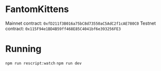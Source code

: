 # FantomKittens

Mainnet contract: `0xfD211f3B016a75bC8d73550aC5AdC2f1cAE780C0` 
Testnet contract: `0x115F94e1BD4B59ff468E85C4041bf6e393256FE3` 

# Running

`npm run rescript:watch`
`npm run dev`
